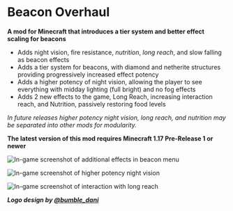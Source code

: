 # Beacon Overhaul

**A mod for Minecraft that introduces a tier system and better effect scaling for beacons**

- Adds night vision, fire resistance, *nutrition*, *long reach*, and slow falling as beacon effects
- Adds a tier system for beacons, with diamond and netherite structures providing progressively increased effect potency
- Adds a higher potency of night vision, allowing the player to see everything with midday lighting (full bright) and no fog effects
- Adds 2 new effects to the game, Long Reach, increasing interaction reach, and Nutrition, passively restoring food levels

*In future releases higher potency night vision, long reach, and nutrition may be separated into other mods for modularity.*

**The latest version of this mod requires Minecraft 1.17 Pre-Release 1 or newer**

![In-game screenshot of additional effects in beacon menu](https://i.imgur.com/A8q0WBK.png)

![In-game screenshot of higher potency night vision](https://i.imgur.com/bpYifIW.png)

![In-game screenshot of interaction with long reach](https://i.imgur.com/KyiAKFg.png)

***Logo design by [@bumble_dani](https://twitter.com/bumble_dani)***